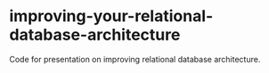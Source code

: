 # improving-your-relational-database-architecture
Code for presentation on improving relational database architecture.
